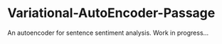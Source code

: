 # Variational-AutoEncoder-Passage
An autoencoder for sentence sentiment analysis. Work in progress...

